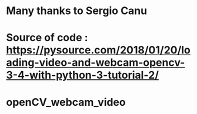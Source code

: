 # Many thanks to Sergio Canu
# Source of code : https://pysource.com/2018/01/20/loading-video-and-webcam-opencv-3-4-with-python-3-tutorial-2/

# openCV_webcam_video
